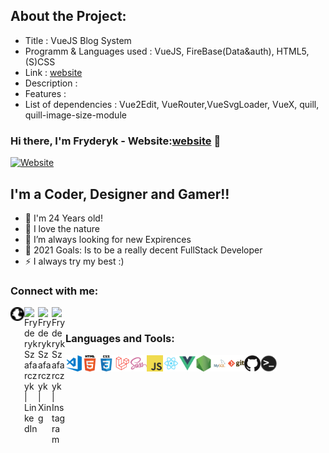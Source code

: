 ## About the Project: 

- Title : VueJS Blog System
- Programm & Languages used : VueJS, FireBase(Data&auth), HTML5, (S)CSS
- Link : [website]
- Description : 
- Features : 
- List of dependencies : Vue2Edit, VueRouter,VueSvgLoader, VueX, quill, quill-image-size-module

### Hi there, I'm Fryderyk - Website:[website] 👋

[![Website](https://img.shields.io/website?label=fryderyk.dev&style=for-the-badge&url=https%3A%2F%2Ffryderyk.dev)](https://fryderyk.dev)

## I'm a Coder, Designer and Gamer!!

- 🔭 I'm 24 Years old!
- 🌱 I love the nature
- 👯 I’m always looking for new Expirences
- 🥅 2021 Goals: Is to be a really decent FullStack Developer
- ⚡ I always try my best :)

### Connect with me:

[<img align="left" alt="fryderyk.dev" width="22px" src="https://raw.githubusercontent.com/iconic/open-iconic/master/svg/globe.svg" />][website]
[<img align="left" alt="Fryderyk Szafarczyk | LinkedIn" width="22px" src="https://cdn.jsdelivr.net/npm/simple-icons@v3/icons/linkedin.svg" />][linkedin]
[<img align="left" alt="Fryderyk Szafarczyk | Xing" width="22px" src="https://cdn.jsdelivr.net/npm/simple-icons@3.13.0/icons/xing.svg" />][Xing]
[<img align="left" alt="Fryderyk Szafarczyk | Instagram" width="22px" src="https://cdn.jsdelivr.net/npm/simple-icons@v3/icons/instagram.svg" />][instagram]

<br />

### Languages and Tools:

<img align="left" alt="Visual Studio Code" width="26px" src="https://raw.githubusercontent.com/github/explore/80688e429a7d4ef2fca1e82350fe8e3517d3494d/topics/visual-studio-code/visual-studio-code.png" />
<img align="left" alt="HTML5" width="26px" src="https://raw.githubusercontent.com/github/explore/80688e429a7d4ef2fca1e82350fe8e3517d3494d/topics/html/html.png" />
<img align="left" alt="CSS3" width="26px" src="https://raw.githubusercontent.com/github/explore/80688e429a7d4ef2fca1e82350fe8e3517d3494d/topics/css/css.png" />
<img align="left" alt="Laravel" width="26px" src="https://raw.githubusercontent.com/github/explore/80688e429a7d4ef2fca1e82350fe8e3517d3494d/topics/laravel/laravel.png" />
<img align="left" alt="Sass" width="26px" src="https://raw.githubusercontent.com/github/explore/80688e429a7d4ef2fca1e82350fe8e3517d3494d/topics/sass/sass.png" />
<img align="left" alt="JavaScript" width="26px" src="https://raw.githubusercontent.com/github/explore/80688e429a7d4ef2fca1e82350fe8e3517d3494d/topics/javascript/javascript.png" />
<img align="left" alt="React" width="26px" src="https://raw.githubusercontent.com/github/explore/80688e429a7d4ef2fca1e82350fe8e3517d3494d/topics/react/react.png" />
<img align="left" alt="VueJS" width="26px" src="https://raw.githubusercontent.com/github/explore/80688e429a7d4ef2fca1e82350fe8e3517d3494d/topics/vue/vue.png" />
<img align="left" alt="Node.js" width="26px" src="https://raw.githubusercontent.com/github/explore/80688e429a7d4ef2fca1e82350fe8e3517d3494d/topics/nodejs/nodejs.png" />
<img align="left" alt="MySQL" width="26px" src="https://raw.githubusercontent.com/github/explore/80688e429a7d4ef2fca1e82350fe8e3517d3494d/topics/mysql/mysql.png" />
<img align="left" alt="Git" width="26px" src="https://raw.githubusercontent.com/github/explore/80688e429a7d4ef2fca1e82350fe8e3517d3494d/topics/git/git.png" />
<img align="left" alt="GitHub" width="26px" src="https://raw.githubusercontent.com/github/explore/78df643247d429f6cc873026c0622819ad797942/topics/github/github.png" />
<img align="left" alt="Terminal" width="26px" src="https://raw.githubusercontent.com/github/explore/80688e429a7d4ef2fca1e82350fe8e3517d3494d/topics/terminal/terminal.png" />

<br />
<br />



[website]: https://www.fryderyk.dev
[instagram]: https://instagram.com/jerzynator
[linkedin]: https://www.linkedin.com/in/fryderyk-s/
[Xing]: https://www.xing.com/profile/Fryderyk_Szafarczyk/cv
